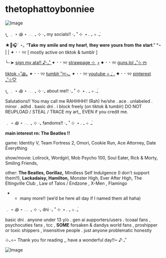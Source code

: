 # thetophattoybonniee
![Image](https://github.com/user-attachments/assets/41c935b9-d33e-4350-ae80-14c3f2c51b7f)

𐔌  ﹒ ⋆ ꩜ ⋆ 𓂃 ₊ ⊹   ‧₊  my socials!!   ‧₊ ˚  ⊹ ࣭ ⭑ . ₊ ⊹ .₊๋

★🎸🎧` ⋆｡ “𝐓𝐚𝐤𝐞 𝐦𝐲 𝐬𝐦𝐢𝐥𝐞 𝐚𝐧𝐝 𝐦𝐲 𝐡𝐞𝐚𝐫𝐭, 𝐭𝐡𝐞𝐲 𝐰𝐞𝐫𝐞 𝐲𝐨𝐮𝐫𝐬 𝐟𝐫𝐨𝐦 𝐭𝐡𝐞 𝐬𝐭𝐚𝐫𝐭.” °⋆  | | ✦ ⠂⠂୨୧ [ mostly active on tiktok & tumblr ]

╰┈➤ [sign my ata!! ♪‧₊˚ ](https://thetophattoybonnie.atabook.org) ✦ ⠂⠂୨୧ [strawpage ⊹ ࣭ ⭑](https://thetophattoybonnie.straw.page/) ✦ ⠂⠂୨୧ [guns.lol ₊˚⊹ ᰔ](https://guns.lol/tophattoybonnie)

[tiktok ⋆˚꩜｡](https://www.tiktok.com/@thetophattoybonniee) ✦ ⠂⠂୨୧ [tumblr ˚୨୧⋆｡](https://www.tumblr.com/thetophattoybonnie) ✦ ⠂⠂୨୧ [youtube ⟡ ݁₊ .](https://www.youtube.com/@TheTopHatToyBonnie) ✦ ⠂⠂୨୧ [pinterest ₊˚⊹♡](https://www.pinterest.com/thetophattoybonnie)

𐔌  ﹒ ⋆ ꩜ ⋆ 𓂃 ₊ ⊹   ‧₊  about me!!   ‧₊ ˚  ⊹ ࣭ ⭑ . ₊ ⊹ .₊๋

Salutations!! You may call me RAHHHH!! (Rah)
he/she . ace . unlabeled . minor . adhd . basic dni . i block freely (on tiktok & tumblr)
DO NOT REUPLOAD / STEAL / TRACE my art,,  EVEN if you credit me.

  ﹒ ⋆ ꩜ ⋆ 𓂃 ₊ ⊹   ‧₊  fandoms!!   ‧₊ ˚  ⊹ ࣭ ⭑ . ₊ ⊹ .₊๋

**main interest rn: The Beatles !!**

game:  Identity V, Team Fortress 2, Omori, Cookie Run, Ace Attorney, Date Everything

show/movie: Lolirock, Wordgirl, Mob Psycho 100, Soul Eater, Rick & Morty, Smiling Friends,

other: **The Beatles, Gorillaz,** Mindless Self Indulgence (I don't support them!!), **Lackadaisy, Hamilton,** Monster High, 
Ever After High, The Eltingville Club , Law of Talos / Endzone , X-Men , Flamingo

- + many more!! (we’d be here all day if I named them all haha)

﹒ ⋆ ꩜ ⋆ 𓂃 ₊ ⊹   ‧₊  dni   ‧₊ ˚  ⊹ ࣭ ⭑ . ₊ ⊹ .₊๋

basic dni . anyone under 13 y/o . gen ai aupporters/users . tcoaal fans , psychocuties fans , tcc , **SOME** forsaken & dandys world fans ,
proshipper or toxic shippers , insensitive people . just anyone problematic honestly

⊹₊⟡⋆ Thank you for reading ,, have a wonderful day!!~ ♪‧₊˚

![Image](https://github.com/user-attachments/assets/93bb0e35-4c7a-4b42-8570-5514eb0fbb64)
